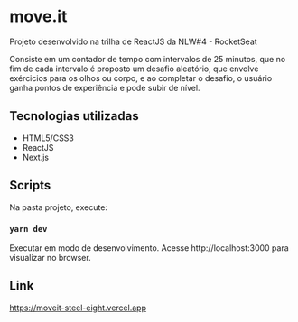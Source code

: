 # move.it

Projeto desenvolvido na trilha de ReactJS da NLW#4 - RocketSeat

Consiste em um contador de tempo com intervalos de 25 minutos, que no fim de cada intervalo é proposto um desafio aleatório,
que envolve exércicios para os olhos ou corpo, e ao completar o desafio, o usuário ganha pontos de experiência e pode subir de nível.

## Tecnologias utilizadas

- HTML5/CSS3
- ReactJS
- Next.js

## Scripts

Na pasta projeto, execute:

### `yarn dev`

Executar em modo de desenvolvimento. Acesse http://localhost:3000 para visualizar no browser.

## Link

https://moveit-steel-eight.vercel.app
